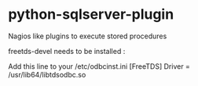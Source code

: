 # python-sqlserver-plugin
Nagios like plugins to execute stored procedures 


freetds-devel needs to be installed : 

Add this line to your /etc/odbcinst.ini
[FreeTDS]
Driver = /usr/lib64/libtdsodbc.so

